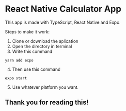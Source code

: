 # React Native Calculator App

This app is made with TypeScript, React Native and Expo.

Steps to make it work:

1. Clone or download the aplication
2. Open the directory in terminal
3. Write this command
```
yarn add expo
```
4. Then use this command
```
expo start
```
5. Use whatever platform you want.


## Thank you for reading this!